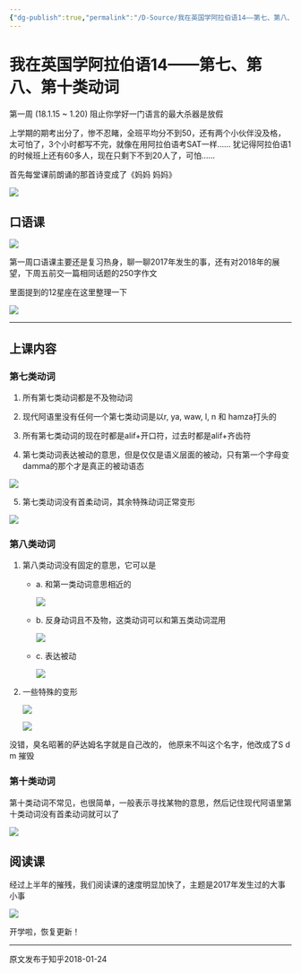 ```yaml
---
{"dg-publish":true,"permalink":"/D-Source/我在英国学阿拉伯语14——第七、第八、第十类动词/"}
---
```


# 我在英国学阿拉伯语14——第七、第八、第十类动词

第一周 (18.1.15 ~ 1.20) 阻止你学好一门语言的最大杀器是放假

  

上学期的期考出分了，惨不忍睹，全班平均分不到50，还有两个小伙伴没及格，太可怕了，3个小时都写不完，就像在用阿拉伯语考SAT一样…… 犹记得阿拉伯语1的时候班上还有60多人，现在只剩下不到20人了，可怕……

  

首先每堂课前朗诵的那首诗变成了《妈妈 妈妈》

![](https://pic2.zhimg.com/80/v2-436aad49e2d11e2c31c1aae14b14ee45_720w.webp)

  

## 口语课

![](https://pic4.zhimg.com/80/v2-b9ee98011dcdb1c083882280b0c794fb_720w.webp)

第一周口语课主要还是复习热身，聊一聊2017年发生的事，还有对2018年的展望，下周五前交一篇相同话题的250字作文

  

里面提到的12星座在这里整理一下

![](https://pic1.zhimg.com/80/v2-c6d764c8abd42068c697f57ac705cf08_720w.webp)

---

## 上课内容

### 第七类动词

1) 所有第七类动词都是不及物动词

  

2) 现代阿语里没有任何一个第七类动词是以r, ya, waw, l, n 和 hamza打头的

  

3) 所有第七类动词的现在时都是alif+开口符，过去时都是alif+齐齿符

  

4) 第七类动词表达被动的意思，但是仅仅是语义层面的被动，只有第一个字母变damma的那个才是真正的被动语态

![](https://pic2.zhimg.com/80/v2-087077a0edd1259f279dbd5f7d756ba9_720w.webp)

  

5) 第七类动词没有首柔动词，其余特殊动词正常变形

![](https://pic4.zhimg.com/80/v2-ac22c0f36e7a851dcaa26e9ed4ea53d7_720w.webp)

  

  

### 第八类动词

1) 第八类动词没有固定的意思，它可以是
	- a. 和第一类动词意思相近的

		![](https://pic3.zhimg.com/80/v2-71976a7d8299a915674a5170eaf438be_720w.webp)

	- b. 反身动词且不及物，这类动词可以和第五类动词混用

		![](https://pic4.zhimg.com/80/v2-66ad939fc8f0f8ba5d43e09535d1397f_720w.webp)

	- c. 表达被动

		![](https://pic2.zhimg.com/80/v2-cf15b004634b068163ada6c449380e41_720w.webp)

  

2) 一些特殊的变形

	![](https://pic1.zhimg.com/80/v2-b893a16a760b5210b8f4bb36bfadc728_720w.webp)

	![](https://pic2.zhimg.com/80/v2-5ad31c44d08a72961cf1b6dfbcd7373d_720w.webp)

没错，臭名昭著的萨达姆名字就是自己改的， 他原来不叫这个名字，他改成了S d m 摧毁

  

  

### 第十类动词

第十类动词不常见，也很简单，一般表示寻找某物的意思，然后记住现代阿语里第十类动词没有首柔动词就可以了

![](https://pic2.zhimg.com/80/v2-e2e740c75ca3b0ae539c933884942d41_720w.webp)

  

  

## 阅读课

经过上半年的摧残，我们阅读课的速度明显加快了，主题是2017年发生过的大事小事

![](https://pic3.zhimg.com/80/v2-43417bcf861469167d08fcf20afcbb52_720w.webp)

开学啦，恢复更新！

---
原文发布于知乎2018-01-24